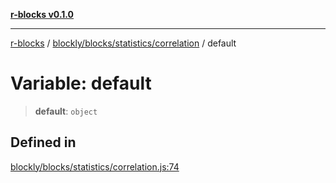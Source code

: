 [**r-blocks v0.1.0**](../../../../../README.md)

---

[r-blocks](../../../../../modules.md) / [blockly/blocks/statistics/correlation](../README.md) / default

# Variable: default

> **default**: `object`

## Defined in

[blockly/blocks/statistics/correlation.js:74](https://github.com/DhyeyMavani2003/r-blocks/blob/3c6fd2c845ebaab7af1ba61c432e0fe34ef7f334/src/pages/modules/blockly/blocks/statistics/correlation.js#L74)
